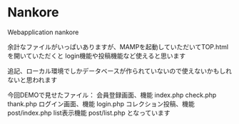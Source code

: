# Nankore
Webapplication nankore

余計なファイルがいっぱいありますが、MAMPを起動していただいてTOP.htmlを開いていただくと login機能や投稿機能など使えると思います

追記、ローカル環境でしかデータベースが作られていないので使えないかもしれないと思われます

今回DEMOで見せたファイル： 会員登録画面、機能 index.php check.php thank.php ログイン画面、機能 login.php コレクション投稿、機能 post/index.php list表示機能 post/list.php となっています
